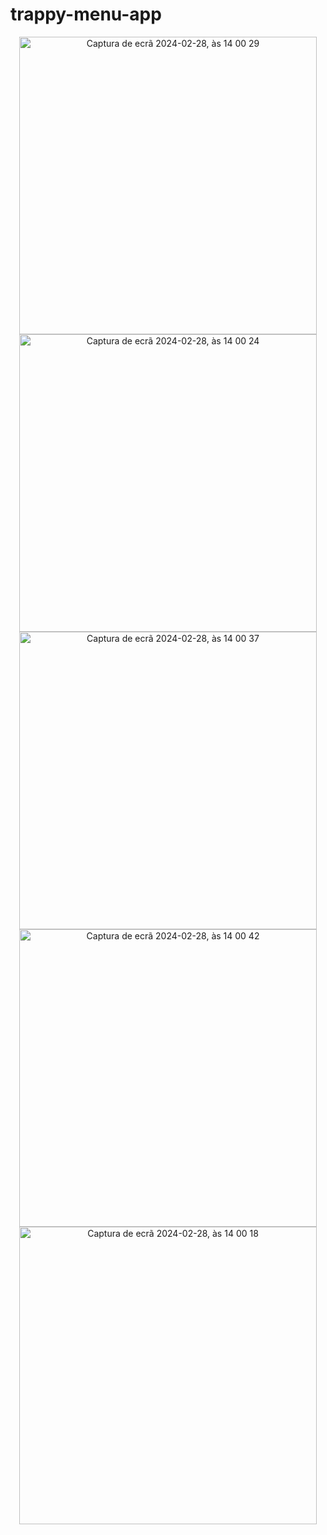 # trappy-menu-app

<center>
<img width="476" alt="Captura de ecrã 2024-02-28, às 14 00 29" src="https://github.com/JersyFernandesJF/field_finder_app/assets/102835855/4b58c24e-cde9-4f53-a6c1-c5beeee62550">
<img width="476" alt="Captura de ecrã 2024-02-28, às 14 00 24" src="https://github.com/JersyFernandesJF/field_finder_app/assets/102835855/b2b5eb4d-9a85-4bdd-85e7-0fb0557ece36">
<img width="476" alt="Captura de ecrã 2024-02-28, às 14 00 37" src="https://github.com/JersyFernandesJF/field_finder_app/assets/102835855/0f82e542-e514-4bf2-8d02-48e1cccb354a">
<img width="476" alt="Captura de ecrã 2024-02-28, às 14 00 42" src="https://github.com/JersyFernandesJF/field_finder_app/assets/102835855/fe3ad9cd-1ac7-4f4d-9e07-b4c668caf66d">
<img width="476" alt="Captura de ecrã 2024-02-28, às 14 00 18" src="https://github.com/JersyFernandesJF/field_finder_app/assets/102835855/d48cd1de-3430-4f94-aeaf-b61ab87aaf90">
</center>
